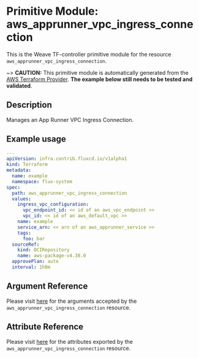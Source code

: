 
# Primitive Module: aws_apprunner_vpc_ingress_connection

This is the Weave TF-controller primitive module for the resource `aws_apprunner_vpc_ingress_connection`.

~> **CAUTION:** This primitive module is automatically generated from the [AWS Terraform Provider](https://registry.terraform.io/providers/hashicorp/aws/latest/docs/resources/apprunner_vpc_ingress_connection). **The example below still needs to be tested and validated**.

## Description

Manages an App Runner VPC Ingress Connection.

## Example usage

```yaml
---
apiVersion: infra.contrib.fluxcd.io/v1alpha1
kind: Terraform
metadata:
  name: example
  namespace: flux-system
spec:
  path: aws_apprunner_vpc_ingress_connection
  values:
    ingress_vpc_configuration:
      vpc_endpoint_id: << id of an aws_vpc_endpoint >>
      vpc_id: << id of an aws_default_vpc >>
    name: example
    service_arn: << arn of an aws_apprunner_service >>
    tags:
      foo: bar
  sourceRef:
    kind: OCIRepository
    name: aws-package-v4.38.0
  approvePlan: auto
  interval: 1h0m
```

## Argument Reference

Please visit [here](https://registry.terraform.io/providers/hashicorp/aws/latest/docs/resources/apprunner_vpc_ingress_connection#argument-reference) for the arguments accepted by the `aws_apprunner_vpc_ingress_connection` resource.

## Attribute Reference

Please visit [here](https://registry.terraform.io/providers/hashicorp/aws/latest/docs/resources/apprunner_vpc_ingress_connection#attributes-reference) for the attributes exported by the `aws_apprunner_vpc_ingress_connection` resource.
